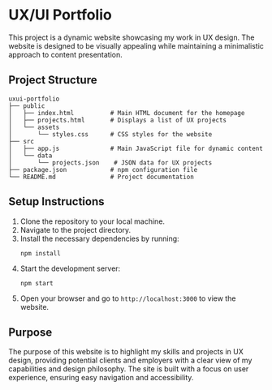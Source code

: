 # UX/UI Portfolio

This project is a dynamic website showcasing my work in UX design. The website is designed to be visually appealing while maintaining a minimalistic approach to content presentation.

## Project Structure

```
uxui-portfolio
├── public
│   ├── index.html          # Main HTML document for the homepage
│   ├── projects.html       # Displays a list of UX projects
│   └── assets
│       └── styles.css      # CSS styles for the website
├── src
│   ├── app.js              # Main JavaScript file for dynamic content
│   └── data
│       └── projects.json    # JSON data for UX projects
├── package.json            # npm configuration file
└── README.md               # Project documentation
```

## Setup Instructions

1. Clone the repository to your local machine.
2. Navigate to the project directory.
3. Install the necessary dependencies by running:
   ```
   npm install
   ```
4. Start the development server:
   ```
   npm start
   ```
5. Open your browser and go to `http://localhost:3000` to view the website.

## Purpose

The purpose of this website is to highlight my skills and projects in UX design, providing potential clients and employers with a clear view of my capabilities and design philosophy. The site is built with a focus on user experience, ensuring easy navigation and accessibility.